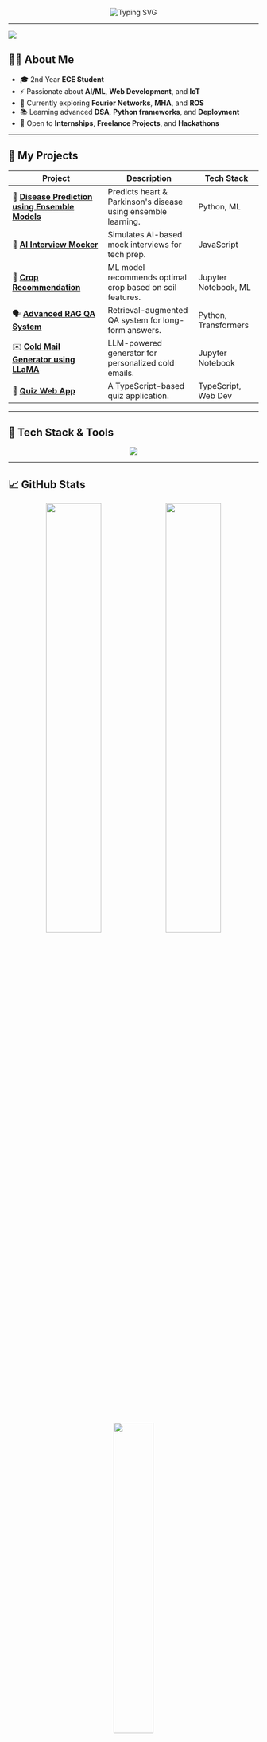 <!-- Typing SVG -->
<p align="center">
  <img src="https://readme-typing-svg.demolab.com?font=Fira+Code&size=25&pause=1000&color=00F7FF&center=true&vCenter=true&width=800&lines=Hi+I'm+Balaji+%F0%9F%91%8B;ECE+Student+%7C+Tech+Explorer;ML+%7C+Web+Dev+%7C+IoT+%7C+AI;Turning+Ideas+into+Code+%F0%9F%92%BB" alt="Typing SVG" />
</p>

---

<img src="https://capsule-render.vercel.app/api?type=waving&color=0:00fff0,100:0077b6&height=140&section=header&text=Welcome%20to%20My%20GitHub!&fontSize=30&fontColor=ffffff" />

## 👨‍💻 About Me

- 🎓 2nd Year **ECE Student**
- ⚡ Passionate about **AI/ML**, **Web Development**, and **IoT**
- 🔭 Currently exploring **Fourier Networks**, **MHA**, and **ROS**
- 📚 Learning advanced **DSA**, **Python frameworks**, and **Deployment**
- 🤝 Open to **Internships**, **Freelance Projects**, and **Hackathons**

---

## 🚀 My Projects

| Project | Description | Tech Stack |
|--------|-------------|------------|
| 🔬 [**Disease Prediction using Ensemble Models**](https://github.com/balaji-29-s/disease-prediction-using-ensemble-models-heart-and-parkinsons-) | Predicts heart & Parkinson's disease using ensemble learning. | Python, ML |
| 🧠 [**AI Interview Mocker**](https://github.com/balaji-29-s/Ai-interview-mocker) | Simulates AI-based mock interviews for tech prep. | JavaScript |
| 🌱 [**Crop Recommendation**](https://github.com/balaji-29-s/crop-recommendation-using-machine-learning-models) | ML model recommends optimal crop based on soil features. | Jupyter Notebook, ML |
| 🗣️ [**Advanced RAG QA System**](https://github.com/balaji-29-s/Advance-RAG-Question-and-answering-System) | Retrieval-augmented QA system for long-form answers. | Python, Transformers |
| ✉️ [**Cold Mail Generator using LLaMA**](https://github.com/balaji-29-s/cold-mail-generator-using-llama) | LLM-powered generator for personalized cold emails. | Jupyter Notebook |
| 🧩 [**Quiz Web App**](https://github.com/balaji-29-s/project-quiz) | A TypeScript-based quiz application. | TypeScript, Web Dev |

---

## 🧰 Tech Stack & Tools

<p align="center">
  <img src="https://skillicons.dev/icons?i=python,javascript,typescript,cpp,java,html,css,jupyter,react,nodejs,mysql,git,github,vscode,figma,linux" />
</p>

---

## 📈 GitHub Stats

<p align="center">
  <img src="https://github-readme-stats.vercel.app/api?username=balaji-29-s&show_icons=true&theme=tokyonight" width="47%"/>
  <img src="https://github-readme-streak-stats.herokuapp.com/?user=balaji-29-s&theme=tokyonight" width="47%" />
</p>

<p align="center">
  <img src="https://github-readme-stats.vercel.app/api/top-langs/?username=balaji-29-s&layout=compact&theme=tokyonight" width="40%" />
</p>

---

## 📫 Let's Connect

<p align="center">
  <a href="mailto:kingbalaji4254@gmail.com">
    <img src="https://img.shields.io/badge/Gmail-D14836?style=for-the-badge&logo=gmail&logoColor=white"/>
  </a>
  <a href="https://www.linkedin.com/in/balaji-s-39770232a/">
    <img src="https://img.shields.io/badge/LinkedIn-0A66C2?style=for-the-badge&logo=linkedin&logoColor=white"/>
  </a>
  <a href="https://balaji-29-s.github.io/my-resume">
    <img src="https://img.shields.io/badge/Portfolio-1E1E1E?style=for-the-badge&logo=firefox&logoColor=white"/>
  </a>
</p>

---

> _"Learning never exhausts the mind — only strengthens it."_  

<img src="https://capsule-render.vercel.app/api?type=waving&color=0:00fff0,100:0077b6&height=140&section=footer" />
